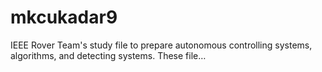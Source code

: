 # mkcukadar9
IEEE Rover Team's study file to prepare autonomous controlling systems, algorithms, and detecting systems. These file…
